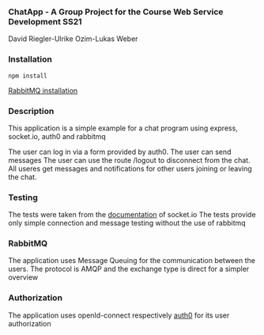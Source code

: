 ### ChatApp - A Group Project for the Course Web Service Development SS21
David Riegler-Ulrike Ozim-Lukas Weber

### Installation
```
npm install
```

[RabbitMQ installation](https://www.rabbitmq.com/download.html)

### Description

This application is a simple example for a chat program using express, socket.io, auth0 and rabbitmq

The user can log in via a form provided by auth0.
The user can send messages
The user can use the route /logout to disconnect from the chat.
All useres get messages and notifications for other users joining or leaving the chat.

### Testing

The tests were taken from the [documentation](https://socket.io/docs/v4/testing/) of socket.io
The tests provide only simple connection and message testing without the use of rabbitmq

### RabbitMQ

The application uses Message Queuing for the communication between the users.
The protocol is AMQP and the exchange type is direct for a simpler overview

### Authorization

The application uses openId-connect respectively [auth0](https://auth0.com/) for its user authorization